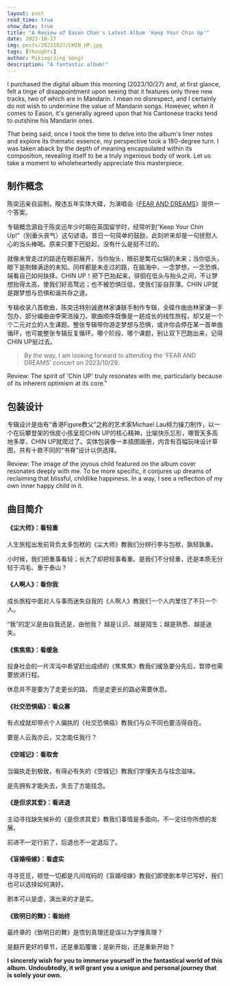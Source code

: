 ```yaml
---
layout: post
read_time: true
show_date: true
title: "A Review of Eason Chan's Latest Album 'Keep Your Chin Up'"
date: 2023-10-27
img: posts/20231027/CHIN_UP.jpg
tags: [thoughts]
author: Miking(Jing Gong)
description: "A fantastic album!"
---
```



I purchased the digital album this morning (2023/10/27) and, at first glance, felt a tinge of disappointment upon seeing that it features only three new tracks, two of which are in Mandarin. I mean no disrespect, and I certainly do not wish to undermine the value of Mandarin songs. However, when it comes to Eason, it's generally agreed upon that his Cantonese tracks tend to outshine his Mandarin ones.

That being said, once I took the time to delve into the album's liner notes and explore its thematic essence, my perspective took a 180-degree turn. I was taken aback by the depth of meaning encapsulated within its composition, revealing itself to be a truly ingenious body of work. Let us take a moment to wholeheartedly appreciate this masterpiece.

## 制作概念

陈奕迅亲自监制，暌违五年实体大碟，为演唱会《[FEAR AND DREAMS](https://zh.wikipedia.org/wiki/陳奕迅_Fear_and_Dreams世界巡迴演唱會)》提供一个答案。

专辑概念源自于陈奕迅年少时期在英国留学时，经常听到“Keep Your Chin Up!”（别垂头丧气）这句谚语。昔日一句简单的鼓励，此刻听来却是一句抚慰人心的当头棒喝。原来只要下巴挺起，没有什么是挺不过的。

就像未曾走过的路途在眼前展开，当你抬头，眼前是繁花似锦的未来；当你低头，眼下是荆棘满途的未知。同样都是未走过的路，在脑海中，一念梦想，一念恐惧，端看自己如何抉择。CHIN UP！把下巴抬起来，徘徊在低头与抬头之间，不让梦想抬得太高，使我们好高骛远；也不被恐惧压低，使我们妄自菲薄。CHIN UP就是跟梦想与恐惧和谐共存之道。

专辑收录八首歌曲，陈奕迅特别诚邀林家谦联手制作专辑，全碟作曲由林家谦一手包办，部分编曲由李荣浩操刀。歌曲顺序既像是一趟成长的线性旅程，却又是一个个二元对立的人生课题。整张专辑带你游走梦想与恐惧，或许你会停在某一首单曲循环，也可能整张专辑反复循环。哪个阶段、哪个课题，别让双下巴跑出来，记得CHIN UP挺过去。

> By the way, I am looking forward to attending the 'FEAR AND DREAMS' concert on 2023/10/29.

Review: The spirit of 'Chin UP' truly resonates with me, particularly because of its inherent optimism at its core."

## 包装设计

专辑设计是由有“香港Figure教父”之称的艺术家Michael Lau倾力操刀制作，以一个在玩攀登架的俏皮小孩呈现CHIN UP的核心精神，比喻快乐忘形，哪管天多高地多厚，CHIN UP就爬过了。实体包装像一本插图画册，内含有百幅玩味设计草图，共有十款不同的“书脊”设计以供选择。

Review: The image of the joyous child featured on the album cover resonates deeply with me. To be more specific, it conjures up dreams of reclaiming that blissful, childlike happiness. In a way, I see a reflection of my own inner happy child in it. 

## 曲目简介

#### **《尘大师》：看轻重**

人生旅程出发前背负太多包袱的《尘大师》教我们分辨行李与包袱，孰轻孰重。

小时候，我们把重事看轻；长大了却把轻事看重。是我们不分轻重，还是本质无分轻于鸿毛、重于泰山？

#### **《人啊人》：看你我**

成长旅程中面对人与事而迷失自我的《人啊人》教我们一个人内里住了不只一个人。

“我”的定义是由自我还是，由他我？ 越是认识、越是陌生；越是熟悉、越是迷失。

#### **《焦焦焦》：看缓急**

投身社会的一片浑沌中希望赶出成绩的《焦焦焦》教我们缓急要分先后，暂停也需要放进行程。

休息并不是要为了走更长的路， 而是走更长的路必需要休息。

#### **《社交恐惧癌》：看众寡**

有点成就却带点个人偏执的《社交恐惧癌》教我们与众不同也要活得自在。

要是人云我亦云，又怎能任我行？

#### **《空城记》：看取舍**

当偏执走到极致，有得必有失的《空城记》教我们学懂失去与挂念滋味。

是先拥有才能失去，失去了方能挂念。

#### **《是但求其爱》：看进退**

主动寻找缺失候补的《是但求其爱》教我们事情是多面向，不一定往你所想的发展。

前进不一定行前了，后退也不一定退后了。

#### **《盲婚哑嫁》：看虚实**

寻寻觅觅，顿觉一切都是凡间戏码的《盲婚哑嫁》教我们即使剧本早已写好，我们也可以选择如何演好。

剧本可以是虚，演出来的才是实。

#### **《致明日的舞》：看始终**

最终章的《致明日的舞》是悟到真理还是误以为学懂真理？

是翻开更好的章节，还是重蹈覆辙；是新开始，还是重新开始？

**I sincerely wish for you to immerse yourself in the fantastical world of this album. Undoubtedly, it will grant you a unique and personal journey that is solely your own.**
